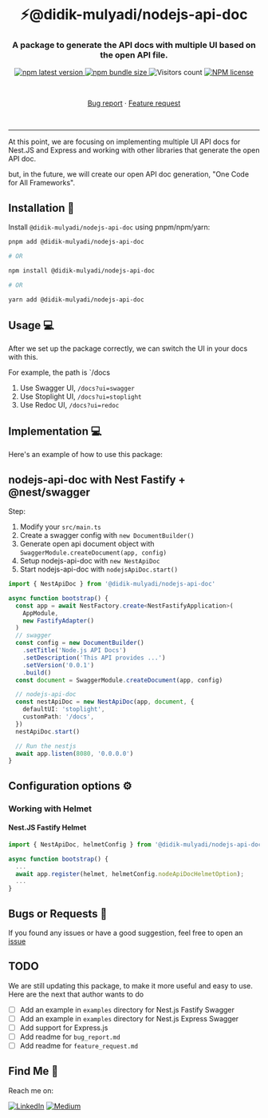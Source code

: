 <h1 align="center" style="border-bottom: none;">⚡️@didik-mulyadi/nodejs-api-doc</h1>
<h3 align="center">A package to generate the API docs with multiple UI based on the open API file.</h3>
<p align="center">
  <p align="center">
    <a href="https://www.npmjs.com/package/@didik-mulyadi/nodejs-api-doc">
      <img alt="npm latest version" src="https://img.shields.io/npm/v/@didik-mulyadi/nodejs-api-doc/latest.svg">
    </a>
    <a href="https://www.npmjs.com/package/@didik-mulyadi/nodejs-api-doc">
      <img alt="npm bundle size" src="https://img.shields.io/bundlephobia/min/@didik-mulyadi/nodejs-api-doc">
    </a>
    <img alt="Visitors count" src="https://visitor-badge.laobi.icu/badge?page_id=@didik-mulyadi~nodejs-api-doc.visitor-badge&style=flat-square&color=0088cc">
    <a href="https://www.npmjs.com/package/@didik-mulyadi/nodejs-api-doc">
      <img alt="NPM license" src="https://img.shields.io/npm/l/@didik-mulyadi/nodejs-api-doc">
    </a>
  </p>
</p>
<br />
<p align="center">
   <a href="https://github.com/didikmulyadi/nodejs-api-doc/issues/new?template=bug_report.md">Bug report</a>      ·
   <a href="https://github.com/didikmulyadi/nodejs-api-doc/issues/new?template=feature_request.md">Feature request</a>
</p>
<br />
<hr />

At this point, we are focusing on implementing multiple UI API docs for Nest.JS and Express and working with other libraries that generate the open API doc. 

but, in the future, we will create our open API doc generation, "One Code for All Frameworks".

## Installation 🚀

Install `@didik-mulyadi/nodejs-api-doc` using pnpm/npm/yarn:

```bash
pnpm add @didik-mulyadi/nodejs-api-doc

# OR

npm install @didik-mulyadi/nodejs-api-doc

# OR

yarn add @didik-mulyadi/nodejs-api-doc
```

## Usage 💻

After we set up the package correctly, we can switch the UI in your docs with this. <br/>

For example, the path is `/docs

1. Use Swagger UI, `/docs?ui=swagger`
2. Use Stoplight UI, `/docs?ui=stoplight`
3. Use Redoc UI, `/docs?ui=redoc`

## Implementation 💻

Here's an example of how to use this package:

## nodejs-api-doc with Nest Fastify + @nest/swagger

Step:

1. Modify your `src/main.ts`
2. Create a swagger config with `new DocumentBuilder()`
3. Generate open api document object with `SwaggerModule.createDocument(app, config)`
4. Setup nodejs-api-doc with `new NestApiDoc`
5. Start nodejs-api-doc with `nodejsApiDoc.start()`

```typescript
import { NestApiDoc } from '@didik-mulyadi/nodejs-api-doc'

async function bootstrap() {
  const app = await NestFactory.create<NestFastifyApplication>(
    AppModule,
    new FastifyAdapter()
  )
  // swagger
  const config = new DocumentBuilder()
    .setTitle('Node.js API Docs')
    .setDescription('This API provides ...')
    .setVersion('0.0.1')
    .build()
  const document = SwaggerModule.createDocument(app, config)

  // nodejs-api-doc
  const nestApiDoc = new NestApiDoc(app, document, {
    defaultUI: 'stoplight',
    customPath: '/docs',
  })
  nestApiDoc.start()

  // Run the nestjs
  await app.listen(8080, '0.0.0.0')
}
```

## Configuration options ⚙️

### Working with Helmet

#### Nest.JS Fastify Helmet

```typescript
import { NestApiDoc, helmetConfig } from '@didik-mulyadi/nodejs-api-doc';

async function bootstrap() {
  ...
  await app.register(helmet, helmetConfig.nodeApiDocHelmetOption);
  ...
}
```

## Bugs or Requests 🐛

If you found any issues or have a good suggestion, feel free to open an [issue](https://github.com/didikmulyadi/nodejs-api-doc/issues/new)

## TODO

We are still updating this package, to make it more useful and easy to use. Here are the next that author wants to do

- [ ] Add an example in `examples` directory for Nest.js Fastify Swagger
- [ ] Add an example in `examples` directory for Nest.js Express Swagger
- [ ] Add support for Express.js
- [ ] Add readme for `bug_report.md`
- [ ] Add readme for `feature_request.md`

## Find Me 📖

Reach me on:

[![LinkedIn](https://img.shields.io/badge/LinkedIn-%230077B5.svg?logo=linkedin&logoColor=white)](https://linkedin.com/in/https://www.linkedin.com/in/didikmulyadi/) [![Medium](https://img.shields.io/badge/Medium-12100E?logo=medium&logoColor=white)](https://medium.com/@https://didikmulyadi.medium.com/)
